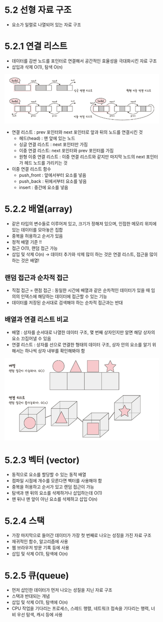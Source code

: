 # 5.2 선형 자료 구조
- 요소가 일렬로 나열되어 있는 자료 구조

# 5.2.1 연결 리스트
- 데이터를 감싼 노드를 포인터로 연결해서 공간적인 효율성을 극대화시킨 자료 구조
- 삽입과 삭제 O(1), 탐색 O(n)

![img.png](img.png)

- 연결 리스트 : prev 포인터와 next 포인터로 앞과 뒤의 노드를 연결시킨 것
  - 헤드(head) : 맨 앞에 있는 노드
  - 싱글 연결 리스트 : next 포인터만 가짐
  - 이중 연결 리스트: next 포인터와 prev 포인터를 가짐
  - 원형 이중 연결 리스트 : 이중 연결 리스트와 같지만 마지막 노드의 next 포인터가 헤드 노드를 가리키는 것
- 이중 연결 리스트 함수
  - push_front : 앞에서부터 요소를 넣음
  - push_back : 뒤에서부터 요소를 넣음
  - insert : 중간에 요소를 넣음

# 5.2.2 배열(array)
- 같은 타입의 변수들로 이루어져 있고, 크기가 정해져 있으며, 인접한 메모리 위치에 있는 데이터를 모아놓은 집합
- 중복을 허용하고 순서가 있음
- 정적 배열 기준 !!
- 접근 O(1), 랜덤 접근 가능
- 삽입 및 삭제 O(n) -> 데이터 추가와 삭제 많이 하는 것은 연결 리스트, 접근을 많이 하는 것은 배열!

## 랜덤 접근과 순차적 접근
- 직접 접근  =  랜점 접근 : 동일한 시간에 배열과 같은 순차적인 데이터가 있을 때 임의의 인덱스에 해당하는 데이터에 접근할 수 있는 기능
- 데이터를 저장된 순서대로 검색해야 하는 순차적 접근과는 반대

## 배열과 연결 리스트 비교
- 배열 : 상자를 순서대로 나열한 데이터 구조, 몇 번째 상자인지만 알면 해당 상자의 요소 끄집어낼 수 있음
- 연결 리스트 : 상자를 선으로 연결한 형태의 데이터 구조, 상자 안의 요소를 알기 위해서는 하나씩 상자 내부를 확인해봐야 함

![img_1.png](img_1.png)

# 5.2.3 벡터 (vector)
- 동적으로 요소를 할당할 수 있는 동적 배열
- 컴파일 시점에 개수를 모른다면 벡터를 사용해야 함
- 중복을 허용하고 순서가 있고 랜덤 접근이 가능
- 탐색과 맨 뒤의 요소를 삭제하거나 삽입하는데 O(1)
- 맨 뒤나 맨 앞이 아닌 요소를 삭제하고 삽입 O(n)

# 5.2.4 스택
- 가장 마지막으로 들어간 데이터가 가장 첫 번째로 나오는 성징을 가진 자료 구조
- 재귀적인 함수, 알고리즘에 사용
- 웹 브라우저 방문 기록 등에 사용
- 삽입 및 삭제 O(1), 탐색에 O(n)

# 5.2.5 큐(queue)
- 먼저 삽인한 데이터가 먼저 나오는 성질을 지닌 자료 구조
- 스택과 반대되는 개념 
- 삽입 및 삭제 O(1), 탐색에 O(n)
- CPU 작업을 기다리는 프로세스, 스레드 행렬, 네트워크 접속을 기다리는 행력, 너비 우선 탐색, 캐시 등에 사용
